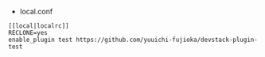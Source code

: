 * local.conf

 ```
[[local|localrc]]
RECLONE=yes
enable_plugin test https://github.com/yuuichi-fujioka/devstack-plugin-test
```
